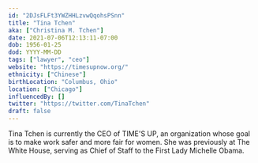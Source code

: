 ```yaml
---
id: "2DJsFLFt3YWZHHLzvwQqohsPSnn"
title: "Tina Tchen"
aka: ["Christina M. Tchen"]
date: 2021-07-06T12:13:11-07:00
dob: 1956-01-25
dod: YYYY-MM-DD
tags: ["lawyer", "ceo"]
website: "https://timesupnow.org/"
ethnicity: ["Chinese"]
birthLocation: "Columbus, Ohio"
location: ["Chicago"]
influencedBy: []
twitter: "https://twitter.com/TinaTchen"
draft: false
---
```


Tina Tchen is currently the CEO of TIME'S UP, an organization whose goal is to
make work safer and more fair for women. She was previously at The White House,
serving as Chief of Staff to the First Lady Michelle Obama.
